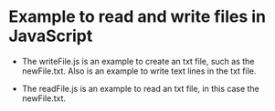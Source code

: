 # Example to read and write files in JavaScript
* The writeFile.js is an example to create an txt file, such as the newFile.txt. Also is an example to write text lines in the txt file. 

* The readFile.js is an example to read an txt file, in this case the newFile.txt. 